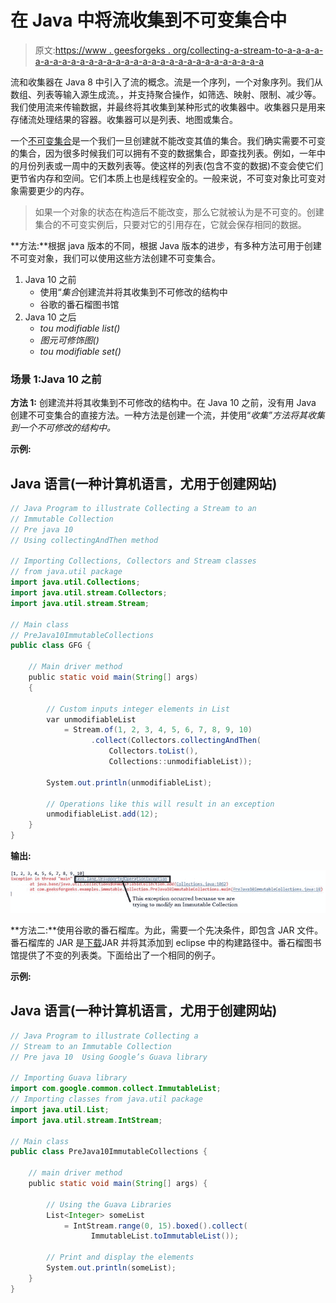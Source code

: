 # 在 Java 中将流收集到不可变集合中

> 原文:[https://www . geesforgeks . org/collecting-a-stream-to-a-a-a-a-a-a-a-a-a-a-a-a-a-a-a-a-a-a-a-a-a-a-a-a-a-a-a-a-a-a](https://www.geeksforgeeks.org/collecting-a-stream-to-an-immutable-collection-in-java/)

流和收集器在 Java 8 中引入了流的概念。流是一个序列，一个对象序列。我们从数组、列表等输入源生成流。，并支持聚合操作，如筛选、映射、限制、减少等。我们使用流来传输数据，并最终将其收集到某种形式的收集器中。收集器只是用来存储流处理结果的容器。收集器可以是列表、地图或集合。

一个[不可变集合](https://www.geeksforgeeks.org/immutable-list-in-java/)是一个我们一旦创建就不能改变其值的集合。我们确实需要不可变的集合，因为很多时候我们可以拥有不变的数据集合，即查找列表。例如，一年中的月份列表或一周中的天数列表等。使这样的列表(包含不变的数据)不变会使它们更节省内存和空间。它们本质上也是线程安全的。一般来说，不可变对象比可变对象需要更少的内存。

> 如果一个对象的状态在构造后不能改变，那么它就被认为是不可变的。创建集合的不可变实例后，只要对它的引用存在，它就会保存相同的数据。

**方法:**根据 java 版本的不同，根据 Java 版本的进步，有多种方法可用于创建不可变对象，我们可以使用这些方法创建不可变集合。

1.  Java 10 之前
    *   使用“*集合*创建流并将其收集到不可修改的结构中
    *   谷歌的番石榴图书馆
2.  Java 10 之后
    *   *tou modifiable list()*
    *   *图元可修饰图()*
    *   *tou modifiable set()*

### 场景 1:Java 10 之前

**方法 1:** 创建流并将其收集到不可修改的结构中。在 Java 10 之前，没有用 Java 创建不可变集合的直接方法。一种方法是创建一个流，并使用“*收集”方法将其收集到一个不可修改的结构中。*

**示例:**

## Java 语言(一种计算机语言，尤用于创建网站)

```java
// Java Program to illustrate Collecting a Stream to an
// Immutable Collection
// Pre java 10
// Using collectingAndThen method

// Importing Collections, Collectors and Stream classes
// from java.util package
import java.util.Collections;
import java.util.stream.Collectors;
import java.util.stream.Stream;

// Main class
// PreJava10ImmutableCollections
public class GFG {

    // Main driver method
    public static void main(String[] args)
    {

        // Custom inputs integer elements in List
        var unmodifiableList
            = Stream.of(1, 2, 3, 4, 5, 6, 7, 8, 9, 10)
                  .collect(Collectors.collectingAndThen(
                      Collectors.toList(),
                      Collections::unmodifiableList));

        System.out.println(unmodifiableList);

        // Operations like this will result in an exception
        unmodifiableList.add(12);
    }
}
```

**输出:**

![](img/3fdaf1e9a510fe5404343d19a1971436.png)

**方法二:**使用谷歌的番石榴库。为此，需要一个先决条件，即包含 JAR 文件。番石榴库的 JAR 是[下载](https://search.maven.org/classic/#search%7Cgav%7C1%7Cg%3A%22com.google.guava%22%20AND%20a%3A%22guava%22)JAR 并将其添加到 eclipse 中的构建路径中。番石榴图书馆提供了不变的列表类。下面给出了一个相同的例子。

**示例:**

## Java 语言(一种计算机语言，尤用于创建网站)

```java
// Java Program to illustrate Collecting a
// Stream to an Immutable Collection
// Pre java 10  Using Google’s Guava library

// Importing Guava library
import com.google.common.collect.ImmutableList;
// Importing classes from java.util package
import java.util.List;
import java.util.stream.IntStream;

// Main class
public class PreJava10ImmutableCollections {

    // main driver method
    public static void main(String[] args) {

        // Using the Guava Libraries
        List<Integer> someList
            = IntStream.range(0, 15).boxed().collect(
                  ImmutableList.toImmutableList());

        // Print and display the elements
        System.out.println(someList);
    }
}
```